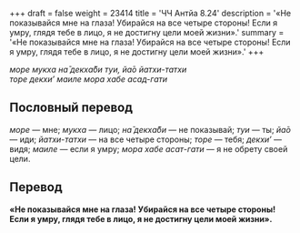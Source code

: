+++
draft = false
weight = 23414
title = 'ЧЧ Антйа 8.24'
description = '«Не показывайся мне на глаза! Убирайся на все четыре стороны! Если я умру, глядя тебе в лицо, я не достигну цели моей жизни».'
summary = '«Не показывайся мне на глаза! Убирайся на все четыре стороны! Если я умру, глядя тебе в лицо, я не достигну цели моей жизни».'
+++

_море мукха на̄ декха̄би туи, йа̄о йатхи-татхи  
торе декхи’ маиле мора хабе асад-гати_

## Пословный перевод

_море_ — мне; _мукха_ — лицо; _на̄_ _декха̄би_ — не показывай; _туи_ — ты; _йа̄о_ — иди; _йатхи_\-_татхи_ — на все четыре стороны; _торе_ — тебя; _декхи’_ — видя; _маиле_ — если я умру; _мора_ _хабе_ _асат_\-_гати_ — я не обрету своей цели.

## Перевод

**«Не показывайся мне на глаза! Убирайся на все четыре стороны! Если я умру, глядя тебе в лицо, я не достигну цели моей жизни».**
